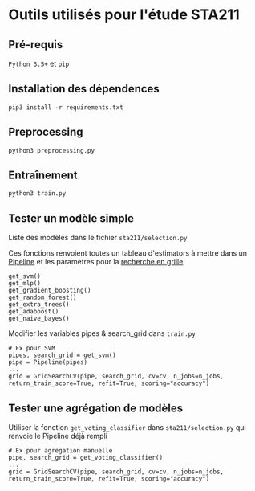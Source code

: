 # Outils utilisés pour l'étude STA211

## Pré-requis
`Python 3.5+` et `pip`

## Installation des dépendences
`pip3 install -r requirements.txt`

## Preprocessing
`python3 preprocessing.py`

## Entraînement
`python3 train.py`

## Tester un modèle simple
Liste des modèles dans le fichier `sta211/selection.py`

Ces fonctions renvoient toutes un tableau d'estimators à mettre dans un [Pipeline](https://scikit-learn.org/stable/modules/compose.html#combining-estimators) et les paramètres pour la [recherche en grille](https://scikit-learn.org/stable/modules/grid_search.html#exhaustive-grid-search)
```
get_svm()
get_mlp()
get_gradient_boosting()
get_random_forest()
get_extra_trees()
get_adaboost()
get_naive_bayes()
```

Modifier les variables pipes & search_grid dans `train.py`
```
# Ex pour SVM
pipes, search_grid = get_svm()
pipe = Pipeline(pipes)
...
grid = GridSearchCV(pipe, search_grid, cv=cv, n_jobs=n_jobs, return_train_score=True, refit=True, scoring="accuracy")

```

## Tester une agrégation de modèles
Utiliser la fonction `get_voting_classifier` dans `sta211/selection.py` qui renvoie le Pipeline déjà rempli
```
# Ex pour agrégation manuelle
pipe, search_grid = get_voting_classifier()
...
grid = GridSearchCV(pipe, search_grid, cv=cv, n_jobs=n_jobs, return_train_score=True, refit=True, scoring="accuracy")

```
